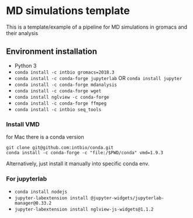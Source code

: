 # MD simulations template
This is a template/example of a pipeline for MD simulations in gromacs and their analysis


## Environment installation
- Python 3
- `conda install -c intbio gromacs=2018.3`
- `conda install -c conda-forge jupyterlab` OR `conda install jupyter`
- `conda install -c conda-forge mdanalysis`
- `conda install -c conda-forge wget`
- `conda install nglview -c conda-forge`
- `conda install -c conda-forge ffmpeg`
- `conda install -c intbio seq_tools`

### Install VMD
for Mac there is a conda version
```
git clone git@github.com:intbio/conda.git
conda install -c conda-forge -c "file:/$PWD/conda" vmd=1.9.3
```
Alternatively, just install it manually into specific conda env.

### For jupyterlab
- `conda install nodejs`
- `jupyter-labextension install @jupyter-widgets/jupyterlab-manager@0.33.2`
- `jupyter-labextension install nglview-js-widgets@1.1.2`
